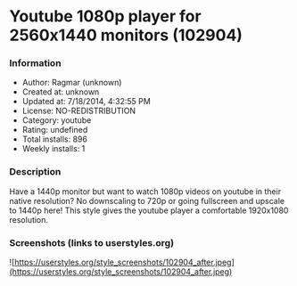 # Youtube 1080p player for 2560x1440 monitors (102904)

### Information
- Author: Ragmar (unknown)
- Created at: unknown
- Updated at: 7/18/2014, 4:32:55 PM
- License: NO-REDISTRIBUTION
- Category: youtube
- Rating: undefined
- Total installs: 896
- Weekly installs: 1


### Description
Have a 1440p monitor but want to watch 1080p videos on youtube in their native resolution? No downscaling to 720p or going fullscreen and upscale to 1440p here! This style gives the youtube player a comfortable 1920x1080 resolution.


### Screenshots (links to userstyles.org)
![https://userstyles.org/style_screenshots/102904_after.jpeg](https://userstyles.org/style_screenshots/102904_after.jpeg)


